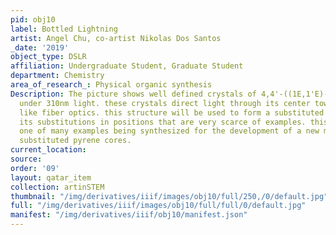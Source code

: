 ```yaml
---
pid: obj10
label: Bottled Lightning
artist: Angel Chu, co-artist Nikolas Dos Santos
_date: '2019'
object_type: DSLR
affiliation: Undergraduate Student, Graduate Student
department: Chemistry
area_of_research_: Physical organic synthesis
Description: The picture shows well defined crystals of 4,4'-((1E,1'E)-(4,6-dimethyl-1,3-phenylene)bis(ethene-2,1-diyl))bis(methylbenzene)
  under 310nm light. these crystals direct light through its center towards its edges
  like fiber optics. this structure will be used to form a substituted pyrene containing
  its substitutions in positions that are very scarce of examples. this material is
  one of many examples being synthesized for the development of a new method of assembling
  substituted pyrene cores.
current_location: 
source: 
order: '09'
layout: qatar_item
collection: artinSTEM
thumbnail: "/img/derivatives/iiif/images/obj10/full/250,/0/default.jpg"
full: "/img/derivatives/iiif/images/obj10/full/full/0/default.jpg"
manifest: "/img/derivatives/iiif/obj10/manifest.json"
---
```


